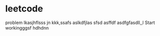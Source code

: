# leetcode
problem
lkasjhflsss
jn
kkk,ssafs
aslkdfjlas
sfsd
asffdf
asdfgfasdll,,l
Start workingggsf
hdhdnn
